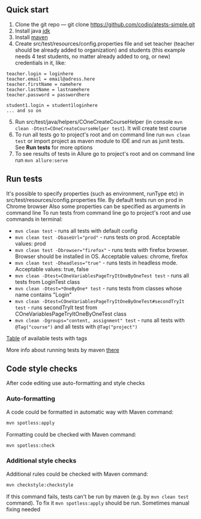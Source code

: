 
## Quick start
1. Clone the git repo — git clone https://github.com/codio/atests-simple.git 
2. Install java [jdk](http://www.oracle.com/technetwork/java/javase/downloads/index.html)
3. Install [maven](http://maven.apache.org/download.cgi)
4. Create src/test/resources/config.properties file and set teacher (teacher should be already added to organization) and students (this example needs 4 test students, no matter already added to org, or new) credentials in it, like:
```
teacher.login = loginhere
teacher.email = email@adress.here
teacher.firstName = namehere
teacher.lastName = lastnamehere
teacher.password = passwordhere

student1.login = student1loginhere
... and so on
```
5. Run src/test/java/helpers/COneCreateCourseHelper (in console `mvn clean -Dtest=COneCreateCourseHelper test`). It will create test course
6. To run all tests go to project's root and on command line run `mvn clean test` or import project as maven module to IDE and run as junit tests. See **Run tests** for more options
7. To see results of tests in Allure go to project's root and on command line run `mvn allure:serve`

## Run tests
It's possible to specify properties (such as environment, runType etc) in src/test/resources/config.properties file.
By default tests run on prod in Chrome browser
Also some properties can be specified as arguments in command line
To run tests from command line go to project's root and use commands in terminal:
- `mvn clean test` - runs all tests with default config
- `mvn clean test -DbaseUrl="prod"` - runs tests on prod. Acceptable values: prod
- `mvn clean test -Dbrowser="firefox"` - runs tests with firefox browser. Browser should be installed in OS. Acceptable values: chrome, firefox
- `mvn clean test -Dheadless="true"` - runs tests in headless mode. Acceptable values: true, false
- `mvn clean -Dtest=COneVariablesPageTryItOneByOneTest test` - runs all tests from LoginTest class
- `mvn clean -Dtest=*OneByOne* test` - runs tests from classes whose name contains "Login"
- `mvn clean -Dtest=COneVariablesPageTryItOneByOneTest#secondTryIt test` - runs secondTryIt test from COneVariablesPageTryItOneByOneTest class
- `mvn clean -Dgroups="content, assignment" test` - runs all tests with `@Tag("course")` and all tests with `@Tag("project")`

[Table](https://docs.google.com/spreadsheets/d/1u3yHkny4RLEJS2v31S35cGjmaQUZtZe4GdhUfSwBalU/edit?usp=sharing) of available tests with tags

More info about running tests by maven [there](https://maven.apache.org/surefire-archives/surefire-2.22.1/maven-surefire-plugin/examples/single-test.html)

## Code style checks

After code editing use auto-formatting and style checks

### Auto-formatting

A code could be formatted in automatic way with Maven command:

```bash
mvn spotless:apply
```

Formatting could be checked with Maven command:

```bash
mvn spotless:check
```

### Additional style checks

Additional rules could be checked with Maven command:

```bash
mvn checkstyle:checkstyle
```

If this command fails, tests can't be run by maven (e.g. by `mvn clean test` command). To fix it `mvn spotless:apply` should be run. Sometimes manual fixing needed